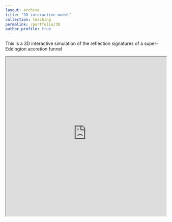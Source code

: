 ```yaml
---
layout: archive
title: "3D interactive model"
collection: teaching
permalink: /portfolio/3D
author_profile: true
---
```

This is a 3D interactive simulation of the reflection signatures of a super-Eddington accretion funnel 
<iframe src="https://connecthkuhk-my.sharepoint.com/:u:/g/personal/gfh112_connect_hku_hk/Ec7do-0zHLJGnWIeoSMVrvEBzjvthJBntOyKdsbfxsaFpw?e=dgX9lD" width="100%" height="500px"></iframe>
